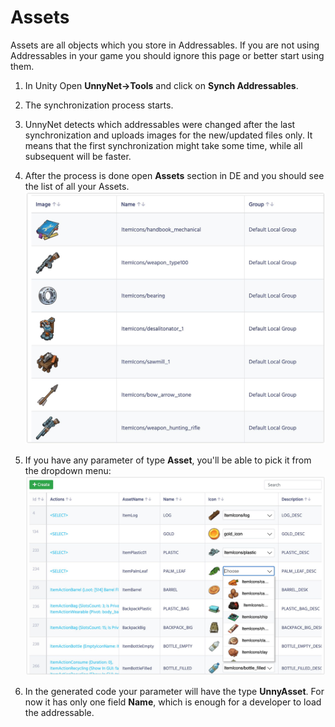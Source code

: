 # Assets

Assets are all objects which you store in Addressables. If you are not using Addressables in your game you should ignore this page or better start using them.

1. In Unity Open **UnnyNet->Tools** and click on **Synch Addressables**.
2. The synchronization process starts.
3. UnnyNet detects which addressables were changed after the last synchronization and uploads images for the new/updated files only. It means that the first synchronization might take some time, while all subsequent will be faster.
4. After the process is done open **Assets** section in DE and you should see the list of all your Assets.
    ![Screenshot](../../img/de_example/de_assets_list.jpg)

5. If you have any parameter of type **Asset**, you'll be able to pick it from the dropdown menu:
    ![Screenshot](../../img/de_example/de_assets_example.jpg)

6. In the generated code your parameter will have the type **UnnyAsset**. For now it has only one field **Name**, which is enough for a developer to load the addressable.